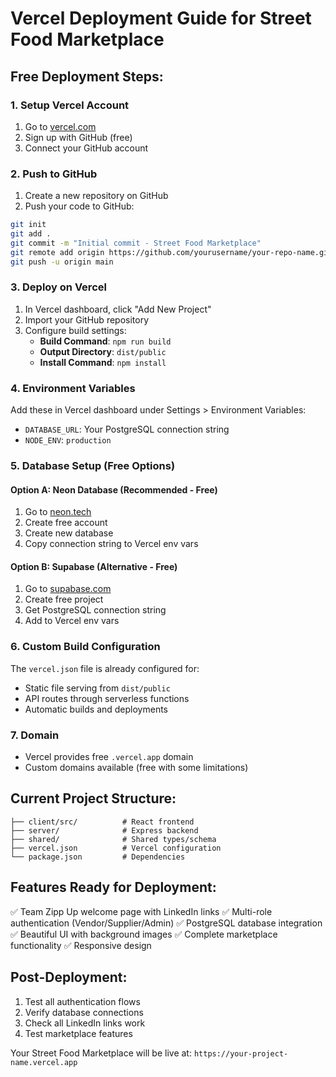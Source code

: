 # Vercel Deployment Guide for Street Food Marketplace

## Free Deployment Steps:

### 1. Setup Vercel Account
1. Go to [vercel.com](https://vercel.com)
2. Sign up with GitHub (free)
3. Connect your GitHub account

### 2. Push to GitHub
1. Create a new repository on GitHub
2. Push your code to GitHub:
```bash
git init
git add .
git commit -m "Initial commit - Street Food Marketplace"
git remote add origin https://github.com/yourusername/your-repo-name.git
git push -u origin main
```

### 3. Deploy on Vercel
1. In Vercel dashboard, click "Add New Project"
2. Import your GitHub repository
3. Configure build settings:
   - **Build Command**: `npm run build`
   - **Output Directory**: `dist/public`
   - **Install Command**: `npm install`

### 4. Environment Variables
Add these in Vercel dashboard under Settings > Environment Variables:
- `DATABASE_URL`: Your PostgreSQL connection string
- `NODE_ENV`: `production`

### 5. Database Setup (Free Options)

#### Option A: Neon Database (Recommended - Free)
1. Go to [neon.tech](https://neon.tech)
2. Create free account
3. Create new database
4. Copy connection string to Vercel env vars

#### Option B: Supabase (Alternative - Free)
1. Go to [supabase.com](https://supabase.com)
2. Create free project
3. Get PostgreSQL connection string
4. Add to Vercel env vars

### 6. Custom Build Configuration

The `vercel.json` file is already configured for:
- Static file serving from `dist/public`
- API routes through serverless functions
- Automatic builds and deployments

### 7. Domain
- Vercel provides free `.vercel.app` domain
- Custom domains available (free with some limitations)

## Current Project Structure:
```
├── client/src/          # React frontend
├── server/              # Express backend
├── shared/              # Shared types/schema
├── vercel.json          # Vercel configuration
└── package.json         # Dependencies
```

## Features Ready for Deployment:
✅ Team Zipp Up welcome page with LinkedIn links
✅ Multi-role authentication (Vendor/Supplier/Admin)
✅ PostgreSQL database integration
✅ Beautiful UI with background images
✅ Complete marketplace functionality
✅ Responsive design

## Post-Deployment:
1. Test all authentication flows
2. Verify database connections
3. Check all LinkedIn links work
4. Test marketplace features

Your Street Food Marketplace will be live at: `https://your-project-name.vercel.app`